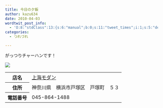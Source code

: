 ```yaml
---
title: 今日の夕飯
author: kazu634
date: 2010-04-03
wordtwit_post_info:
  - 'O:8:"stdClass":13:{s:6:"manual";b:0;s:11:"tweet_times";i:1;s:5:"delay";i:0;s:7:"enabled";i:1;s:10:"separation";s:2:"60";s:7:"version";s:3:"3.7";s:14:"tweet_template";b:0;s:6:"status";i:2;s:6:"result";a:0:{}s:13:"tweet_counter";i:2;s:13:"tweet_log_ids";a:1:{i:0;i:5211;}s:9:"hash_tags";a:0:{}s:8:"accounts";a:1:{i:0;s:7:"kazu634";}}'
categories:
  - つれづれ

---
```

<div class="section">
<p>
    がっつりチャーハンです！
</p>
  
<p>
<center>
</center>
</p>
  
<p>
<a href="http://flickr.com/photos/42332031@N02/4486147879/" onclick="__gaTracker('send', 'event', 'outbound-article', 'http://flickr.com/photos/42332031@N02/4486147879/', '');" title="Dinner"><img src="http://farm5.static.flickr.com/4066/4486147879_9761731e36.jpg" /></a>
</p></p> 
  
<table>
<tr>
<th>
        店名
</th>
      
<td>
<a href="http://www.doko.jp/search/shop/sc960012/?vos=apidoko1" onclick="__gaTracker('send', 'event', 'outbound-article', 'http://www.doko.jp/search/shop/sc960012/?vos=apidoko1', '上海モダン');" target="_blank">上海モダン</a>
</td>
</tr>
    
<tr>
<th>
        住所
</th>
      
<td>
        神奈川県　横浜市戸塚区　戸塚町　５３
</td>
</tr>
    
<tr>
<th>
        電話番号
</th>
      
<td>
        045-864-1488
</td>
</tr>
</table>
</div>

